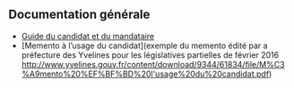 ## Documentation générale

* [Guide du candidat et du mandataire](http://www.cnccfp.fr/docs/campagne/20161027_guide_candidat_edition_2016.pdf)
* [Memento à l’usage du candidat](exemple du memento édité par a préfecture des Yvelines pour les législatives partielles de février 2016 http://www.yvelines.gouv.fr/content/download/9344/61834/file/M%C3%A9mento%20%EF%BF%BD%20l'usage%20du%20candidat.pdf)
